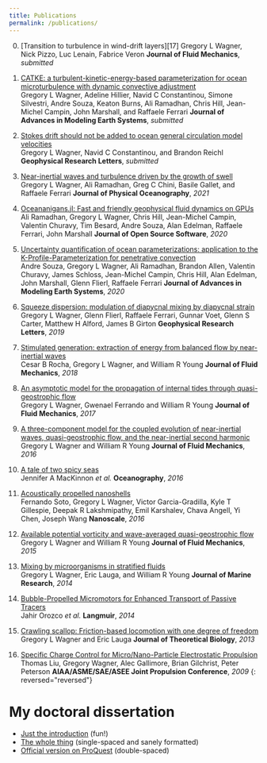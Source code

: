 ```yaml
---
title: Publications
permalink: /publications/
---
```


0.  [Transition to turbulence in wind-drift layers][17]
    Gregory L Wagner, Nick Pizzo, Luc Lenain, Fabrice Veron
    **Journal of Fluid Mechanics**, *submitted*

0.  [CATKE: a turbulent-kinetic-energy-based parameterization for ocean microturbulence with dynamic convective adjustment][16]  
    Gregory L Wagner, Adeline Hillier, Navid C Constantinou, Simone Silvestri, Andre Souza, Keaton Burns, Ali Ramadhan, Chris Hill, Jean-Michel Campin, John Marshall, and Raffaele Ferrari
    **Journal of Advances in Modeling Earth Systems**, *submitted*

0.  [Stokes drift should not be added to ocean general circulation model velocities][15]  
    Gregory L Wagner, Navid C Constantinou, and Brandon Reichl
    **Geophysical Research Letters**, *submitted*

0.  [Near-inertial waves and turbulence driven by the growth of swell][14]  
    Gregory L Wagner, Ali Ramadhan, Greg C Chini, Basile Gallet, and Raffaele Ferrari
    **Journal of Physical Oceanography**, *2021*

0.  [Oceananigans.jl: Fast and friendly geophysical fluid dynamics on GPUs][13]  
    Ali Ramadhan, Gregory L Wagner, Chris Hill, Jean-Michel Campin, Valentin Churavy, Tim Besard, Andre Souza, Alan Edelman, Raffaele Ferrari, John Marshall
    **Journal of Open Source Software**, *2020*

0.  [Uncertainty quantification of ocean parameterizations: application to the K-Profile-Parameterization for penetrative convection][12]  
    Andre Souza, Gregory L Wagner, Ali Ramadhan, Brandon Allen, Valentin Churavy, James Schloss, Jean-Michel Campin, Chris Hill,
    Alan Edelman, John Marshall, Glenn Flierl, Raffaele Ferrari
    **Journal of Advances in Modeling Earth Systems**, *2020*

0.  [Squeeze dispersion: modulation of diapycnal mixing by diapycnal strain][11]  
    Gregory L Wagner, Glenn Flierl, Raffaele Ferrari, Gunnar Voet, Glenn S Carter, Matthew H Alford, James B Girton
    **Geophysical Research Letters**, *2019*

0.  [Stimulated generation: extraction of energy from balanced flow by near-inertial waves][10]  
    Cesar B Rocha, Gregory L Wagner, and William R Young
    **Journal of Fluid Mechanics**, *2018*

0.  [An asymptotic model for the propagation of internal tides through quasi-geostrophic flow][9]  
    Gregory L Wagner, Gwenael Ferrando and William R Young
    **Journal of Fluid Mechanics**, *2017*

0.  [A three-component model for the coupled evolution of near-inertial waves, quasi-geostrophic flow, and the near-inertial second harmonic][8]  
    Gregory L Wagner and William R Young
    **Journal of Fluid Mechanics**, *2016*

0.  [A tale of two spicy seas][7]  
    Jennifer A MacKinnon *et al.*
    **Oceanography**, *2016*

0.  [Acoustically propelled nanoshells][6]  
    Fernando Soto, Gregory L Wagner, Victor Garcia-Gradilla, Kyle T Gillespie, Deepak R Lakshmipathy,
    Emil Karshalev, Chava Angell, Yi Chen, Joseph Wang
    **Nanoscale**, *2016*

0.  [Available potential vorticity and wave-averaged quasi-geostrophic flow][5]  
    Gregory L Wagner and William R Young
    **Journal of Fluid Mechanics**, *2015*

0.  [Mixing by microorganisms in stratified fluids][4]  
    Gregory L Wagner, Eric Lauga, and William R Young
    **Journal of Marine Research**, *2014*

0.  [Bubble-Propelled Micromotors for Enhanced Transport of Passive Tracers][3]  
    Jahir Orozco *et al.*
    **Langmuir**, *2014*

0.  [Crawling scallop: Friction-based locomotion with one degree of freedom][2]  
    Gregory L Wagner and Eric Lauga
    **Journal of Theoretical Biology**, *2013*

0.  [Specific Charge Control for Micro/Nano-Particle Electrostatic Propulsion][1]  
    Thomas Liu, Gregory Wagner, Alec Gallimore, Brian Gilchrist, Peter Peterson
    **AIAA/ASME/SAE/ASEE Joint Propulsion Conference**, *2009*
{: reversed="reversed"}


# <a id="dissertation"></a>My doctoral dissertation

* [Just the introduction] (fun!)
* [The whole thing] (single-spaced and sanely formatted)
* [Official version on ProQuest] (double-spaced)

[Just the introduction]: https://glwagner.github.io/assets/pdf/glw-dissertation-intro.pdf 
[The whole thing]: https://glwagner.github.io/assets/pdf/glw-dissertation.pdf 
[Official version on ProQuest]: https://search.proquest.com/openview/ef72173747526fae401cdbdbcfdfc224/1?pq-origsite=gscholar&cbl=18750&diss=y

[16]: https://glwagner.github.io/assets/pdf/transition-to-turbulence-wind-dirft-layers.pdf
[16]: https://glwagner.github.io/assets/pdf/CATKE.pdf
[15]: https://glwagner.github.io/assets/pdf/Stokes-drift-ocean-circulation-Wagner-Constantinou-Reichl.pdf
[14]: https://glwagner.github.io/assets/pdf/near-inertial-waves-turbulence-growth-swell-preprint.pdf
[13]: https://glwagner.github.io/assets/pdf/oceananigans-joss.pdf
[12]: https://www.essoar.org/doi/abs/10.1002/essoar.10502546.1
[11]: https://glwagner.github.io/assets/pdf/squeeze-dispersion-GRL-2019.pdf
[10]: https://glwagner.github.io/assets/pdf/stimulated-generation-JFM-2018.pdf
[9]: https://glwagner.github.io/assets/pdf/asymptotic-internal-tides-JFM-2017.pdf
[8]: https://glwagner.github.io/assets/pdf/three-component-model-JFM-2016.pdf
[7]: http://tos.org/oceanography/article/a-tale-of-two-spicy-seas
[6]: http://pubs.rsc.org/-/content/articlelanding/2016/nr/c6nr06603h
[5]: https://glwagner.github.io/assets/pdf/available-potential-vorticity-JFM-2015.pdf
[4]: https://glwagner.github.io/assets/pdf/stratified-microorganism-mixing-JMR-2014.pdf
[3]: https://glwagner.github.io/assets/pdf/mixing-bubbles-Langmuir-2014.pdf
[2]: https://glwagner.github.io/assets/pdf/crawling-scallop-JTB-2013.pdf
[1]: https://glwagner.github.io/assets/pdf/electrostatic-propulsion-AIAA-2009.pdf
